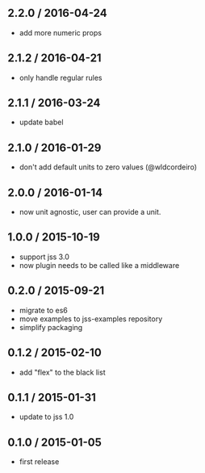 ## 2.2.0 / 2016-04-24

- add more numeric props

## 2.1.2 / 2016-04-21

- only handle regular rules

## 2.1.1 / 2016-03-24

- update babel

## 2.1.0 / 2016-01-29

- don't add default units to zero values (@wldcordeiro)

## 2.0.0 / 2016-01-14

- now unit agnostic, user can provide a unit.

## 1.0.0 / 2015-10-19

- support jss 3.0
- now plugin needs to be called like a middleware

## 0.2.0 / 2015-09-21

- migrate to es6
- move examples to jss-examples repository
- simplify packaging

## 0.1.2 / 2015-02-10

- add "flex" to the black list

## 0.1.1 / 2015-01-31

- update to jss 1.0

## 0.1.0 / 2015-01-05

- first release
